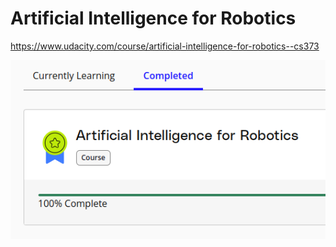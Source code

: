 # Artificial Intelligence for Robotics

https://www.udacity.com/course/artificial-intelligence-for-robotics--cs373

![](img/completed_screenshot.png)